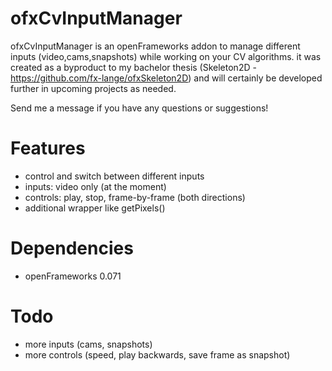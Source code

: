 ofxCvInputManager
=================

ofxCvInputManager is an openFrameworks addon to manage different inputs (video,cams,snapshots) while working on your CV algorithms. it was created as a byproduct to my bachelor thesis (Skeleton2D - https://github.com/fx-lange/ofxSkeleton2D) and will certainly be developed further in upcoming projects as needed.

Send me a message if you have any questions or suggestions!

Features
========

*	control and switch between different inputs
*	inputs: video only (at the moment)
*	controls: play, stop, frame-by-frame (both directions)
*	additional wrapper like getPixels()

Dependencies
============

*	openFrameworks 0.071

Todo
====

*	more inputs (cams, snapshots)
*	more controls (speed, play backwards, save frame as snapshot)




